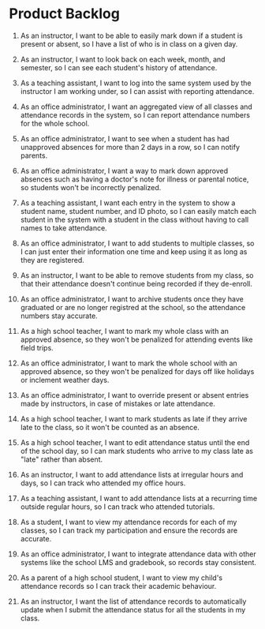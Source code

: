 # Product Backlog

1. As an instructor, I want to be able to easily mark down if a student is present or absent, so I have a list of who is in class on a given day.

2. As an instructor, I want to look back on each week, month, and semester, so I can see each student's history of attendance.

3. As a teaching assistant, I want to log into the same system used by the instructor I am working under, so I can assist with reporting attendance.

4. As an office administrator, I want an aggregated view of all classes and attendance records in the system, so I can report attendance numbers for the whole school.

5. As an office administrator, I want to see when a student has had unapproved absences for more than 2 days in a row, so I can notify parents.

6. As an office administrator, I want a way to mark down approved absences such as having a doctor's note for illness or parental notice, so students won't be incorrectly penalized.

7. As a teaching assistant, I want each entry in the system to show a student name, student number, and ID photo, so I can easily match each student in the system with a student in the class without having to call names to take attendance.

8. As an office administrator, I want to add students to multiple classes, so I can just enter their information one time and keep using it as long as they are registered.

9. As an instructor, I want to be able to remove students from my class, so that their attendance doesn't continue being recorded if they de-enroll.

10. As an office administrator, I want to archive students once they have graduated or are no longer registred at the school, so the attendance numbers stay accurate.

11. As a high school teacher, I want to mark my whole class with an approved absence, so they won't be penalized for attending events like field trips.

12. As an office administrator, I want to mark the whole school with an approved absence, so they won't be penalized for days off like holidays or inclement weather days.

13. As an office administrator, I want to override present or absent entries made by instructors, in case of mistakes or late attendance.

14. As a high school teacher, I want to mark students as late if they arrive late to the class, so it won't be counted as an absence.

15. As a high school teacher, I want to edit attendance status until the end of the school day, so I can mark students who arrive to my class late as "late" rather than absent.

16. As an instructor, I want to add attendance lists at irregular hours and days, so I can track who attended my office hours.

17. As a teaching assistant, I want to add attendance lists at a recurring time outside regular hours, so I can track who attended tutorials.

18. As a student, I want to view my attendance records for each of my classes, so I can track my participation and ensure the records are accurate.

19. As an office administrator, I want to integrate attendance data with other systems like the school LMS and gradebook, so records stay consistent.

20. As a parent of a high school student, I want to view my child's attendance records so I can track their academic behaviour.

21. As an instructor, I want the list of attendance records to automatically update when I submit the attendance status for all the students in my class.